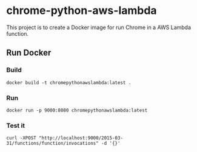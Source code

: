 # chrome-python-aws-lambda

This project is to create a Docker image for run Chrome in a AWS Lambda function.

## Run Docker

### Build

    docker build -t chromepythonawslambda:latest .

### Run

    docker run -p 9000:8080 chromepythonawslambda:latest

### Test it

    curl -XPOST "http://localhost:9000/2015-03-31/functions/function/invocations" -d '{}'
